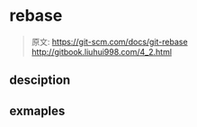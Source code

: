 # rebase
> 原文: https://git-scm.com/docs/git-rebase
http://gitbook.liuhui998.com/4_2.html
## desciption

## exmaples


